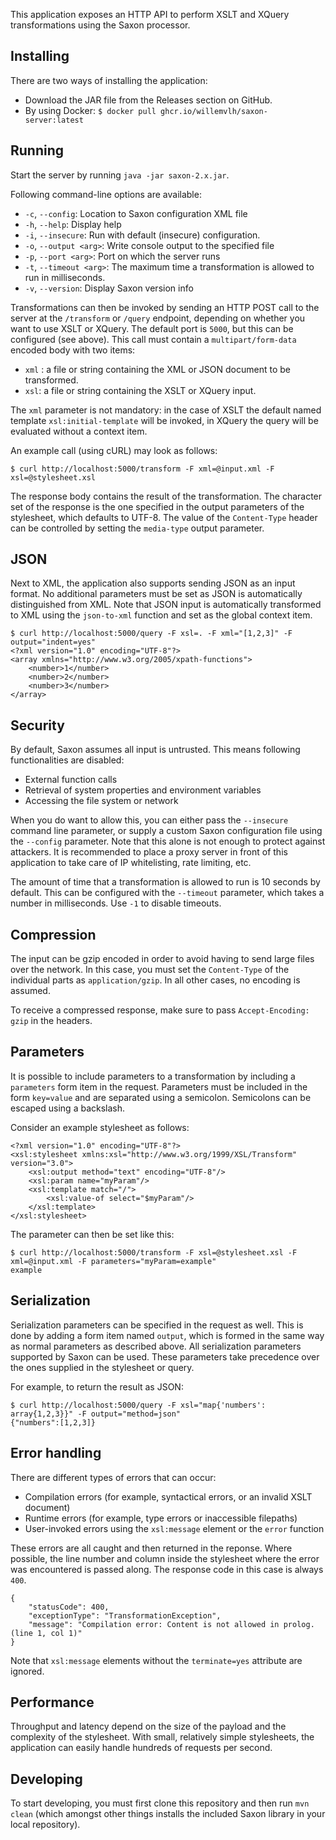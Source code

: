 This application exposes an HTTP API to perform XSLT and XQuery transformations using the Saxon processor.

## Installing

There are two ways of installing the application:

* Download the JAR file from the Releases section on GitHub.
* By using Docker: `$ docker pull ghcr.io/willemvlh/saxon-server:latest`

## Running

Start the server by running `java -jar saxon-2.x.jar`.

Following command-line options are available:

* `-c`, `--config`: Location to Saxon configuration XML file
* `-h`, `--help`: Display help
* `-i`, `--insecure`: Run with default (insecure) configuration.
* `-o`, `--output <arg>`: Write console output to the specified file
* `-p`, `--port <arg>`: Port on which the server runs
* `-t`, `--timeout <arg>`: The maximum time a transformation is allowed to run in milliseconds.
* `-v`, `--version`: Display Saxon version info

Transformations can then be invoked by sending an HTTP POST call to the server at the `/transform` or `/query` endpoint,
depending on whether you want to use XSLT or XQuery. The default port is `5000`, but this can be configured (see above).
This call must contain a `multipart/form-data` encoded body with two items:

* `xml` : a file or string containing the XML or JSON document to be transformed.
* `xsl`: a file or string containing the XSLT or XQuery input.

The `xml` parameter is not mandatory: in the case of XSLT the default named template `xsl:initial-template` will be
invoked, in XQuery the query will be evaluated without a context item.

An example call (using cURL) may look as follows:

`$ curl http://localhost:5000/transform -F xml=@input.xml -F xsl=@stylesheet.xsl`

The response body contains the result of the transformation. The character set of the response is the one specified in
the output parameters of the stylesheet, which defaults to UTF-8. The value of the `Content-Type` header can be
controlled by setting the `media-type` output parameter.

## JSON

Next to XML, the application also supports sending JSON as an input format. No additional parameters must be set as JSON
is automatically distinguished from XML. Note that JSON input is automatically transformed to XML using
the `json-to-xml`
function and set as the global context item.

    $ curl http://localhost:5000/query -F xsl=. -F xml="[1,2,3]" -F output="indent=yes"
    <?xml version="1.0" encoding="UTF-8"?>
    <array xmlns="http://www.w3.org/2005/xpath-functions">
        <number>1</number>
        <number>2</number>
        <number>3</number>
    </array>

## Security

By default, Saxon assumes all input is untrusted. This means following functionalities are disabled:

* External function calls
* Retrieval of system properties and environment variables
* Accessing the file system or network

When you do want to allow this, you can either pass the `--insecure` command line parameter, or supply a custom Saxon
configuration file using the `--config` parameter. Note that this alone is not enough to protect against attackers. It
is recommended to place a proxy server in front of this application to take care of IP whitelisting, rate limiting, etc.

The amount of time that a transformation is allowed to run is 10 seconds by default. This can be configured with
the `--timeout` parameter, which takes a number in milliseconds. Use `-1` to disable timeouts.
## Compression

The input can be gzip encoded in order to avoid having to send large files over the network. In this case, you must set
the `Content-Type` of the individual parts as `application/gzip`. In all other cases, no encoding is assumed.

To receive a compressed response, make sure to pass `Accept-Encoding: gzip` in the headers.

## Parameters

It is possible to include parameters to a transformation by including a `parameters` form item in the request.
Parameters must be included in the form `key=value` and are separated using a semicolon. Semicolons can be escaped using
a backslash.

Consider an example stylesheet as follows:

    <?xml version="1.0" encoding="UTF-8"?>
    <xsl:stylesheet xmlns:xsl="http://www.w3.org/1999/XSL/Transform" version="3.0">
        <xsl:output method="text" encoding="UTF-8"/>
        <xsl:param name="myParam"/>
        <xsl:template match="/">
            <xsl:value-of select="$myParam"/>
        </xsl:template>
    </xsl:stylesheet>

The parameter can then be set like this:

    $ curl http://localhost:5000/transform -F xsl=@stylesheet.xsl -F xml=@input.xml -F parameters="myParam=example"
    example

## Serialization

Serialization parameters can be specified in the request as well. This is done by adding a form item named `output`,
which is formed in the same way as normal parameters as described above. All serialization parameters supported by Saxon
can be used. These parameters take precedence over the ones supplied in the stylesheet or query.

For example, to return the result as JSON:

    $ curl http://localhost:5000/query -F xsl="map{'numbers': array{1,2,3}}" -F output="method=json"
    {"numbers":[1,2,3]}

## Error handling

There are different types of errors that can occur:

* Compilation errors (for example, syntactical errors, or an invalid XSLT document)
* Runtime errors (for example, type errors or inaccessible filepaths)
* User-invoked errors using the `xsl:message` element or the `error` function

These errors are all caught and then returned in the reponse. Where possible, the line number and column inside the
stylesheet where the error was encountered is passed along. The response code in this case is always `400`.

```
{
    "statusCode": 400,
    "exceptionType": "TransformationException",
    "message": "Compilation error: Content is not allowed in prolog. (line 1, col 1)"
}
```

Note that `xsl:message` elements without the `terminate=yes` attribute are ignored.

## Performance

Throughput and latency depend on the size of the payload and the complexity of the stylesheet. With small, relatively
simple stylesheets, the application can easily handle hundreds of requests per second.

## Developing

To start developing, you must first clone this repository and then run `mvn clean` (which amongst other things installs
the included Saxon library in your local repository).
